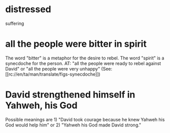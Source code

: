 # distressed

suffering

# all the people were bitter in spirit

The word "bitter" is a metaphor for the desire to rebel. The word "spirit" is a synecdoche for the person. AT: "all the people were ready to rebel against David" or "all the people were very unhappy" (See: [[rc://en/ta/man/translate/figs-synecdoche]])

# David strengthened himself in Yahweh, his God

Possible meanings are 1) "David took courage because he knew Yahweh his God would help him" or 2) "Yahweh his God made David strong."

